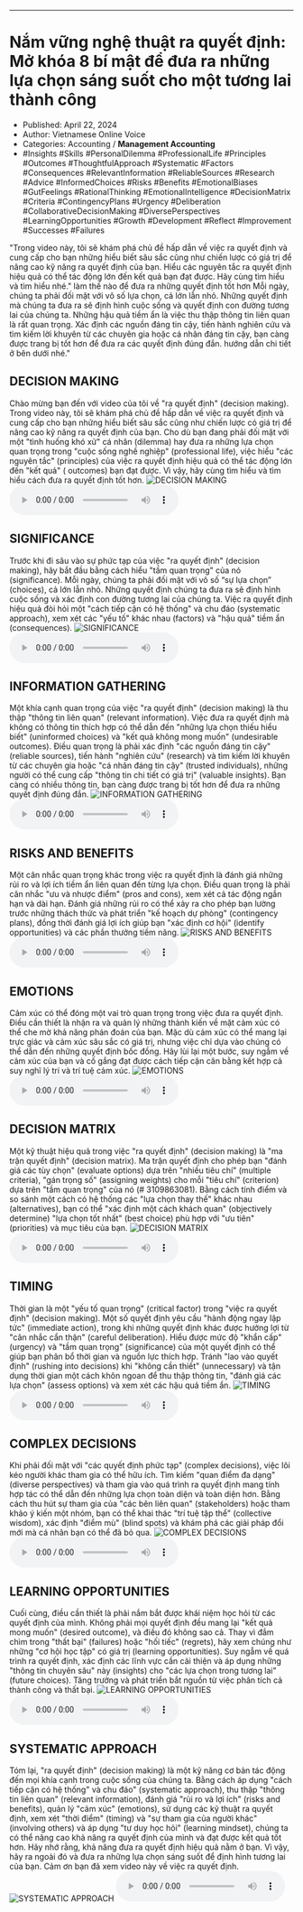 
---

# Nắm vững nghệ thuật ra quyết định: Mở khóa 8 bí mật để đưa ra những lựa chọn sáng suốt cho một tương lai thành công

- Published: April 22, 2024
- Author: Vietnamese Online Voice
- Categories: Accounting / **Management Accounting**
- #Insights #Skills #PersonalDilemma #ProfessionalLife #Principles #Outcomes #ThoughtfulApproach #Systematic #Factors #Consequences #RelevantInformation #ReliableSources #Research #Advice #InformedChoices #Risks #Benefits #EmotionalBiases #GutFeelings #RationalThinking #EmotionalIntelligence #DecisionMatrix #Criteria #ContingencyPlans #Urgency #Deliberation #CollaborativeDecisionMaking #DiversePerspectives #LearningOpportunities #Growth #Development #Reflect #Improvement #Successes #Failures

"Trong video này, tôi sẽ khám phá chủ đề hấp dẫn về việc ra quyết định và cung cấp cho bạn những hiểu biết sâu sắc cũng như chiến lược có giá trị để nâng cao kỹ năng ra quyết định của bạn. Hiểu các nguyên tắc ra quyết định hiệu quả có thể tác động lớn đến kết quả bạn đạt được. Hãy cùng tìm hiểu và tìm hiểu nhé." làm thế nào để đưa ra những quyết định tốt hơn Mỗi ngày, chúng ta phải đối mặt với vô số lựa chọn, cả lớn lẫn nhỏ. Những quyết định mà chúng ta đưa ra sẽ định hình cuộc sống và quyết định con đường tương lai của chúng ta. Những hậu quả tiềm ẩn là việc thu thập thông tin liên quan là rất quan trọng. Xác định các nguồn đáng tin cậy, tiến hành nghiên cứu và tìm kiếm lời khuyên từ các chuyên gia hoặc cá nhân đáng tin cậy, bạn càng được trang bị tốt hơn để đưa ra các quyết định đúng đắn. hướng dẫn chi tiết ở bên dưới nhé."


## DECISION MAKING

Chào mừng bạn đến với video của tôi về "ra quyết định" (decision making). Trong video này, tôi sẽ khám phá chủ đề hấp dẫn về việc ra quyết định và cung cấp cho bạn những hiểu biết sâu sắc cũng như chiến lược có giá trị để nâng cao kỹ năng ra quyết định của bạn. Cho dù bạn đang phải đối mặt với một "tình huống khó xử" cá nhân (dilemma) hay đưa ra những lựa chọn quan trọng trong "cuộc sống nghề nghiệp" (professional life), việc hiểu "các nguyên tắc" (principles) của việc ra quyết định hiệu quả có thể tác động lớn đến "kết quả" ( outcomes) bạn đạt được. Vì vậy, hãy cùng tìm hiểu và tìm hiểu cách đưa ra quyết định tốt hơn.
![DECISION MAKING](https://http-archiver-apis-production-80.schnworks.com/storage/images/transitions/2024-04-22/transition-10400387021-Montserrat-Medium-7B1FA2.jpg)
<audio controls>
    <source src="https://http-archiver-apis-production-80.schnworks.com/storage/audio/file-20007776755.mp3" type="audio/mpeg">
</audio>



## SIGNIFICANCE

Trước khi đi sâu vào sự phức tạp của việc "ra quyết định" (decision making), hãy bắt đầu bằng cách hiểu "tầm quan trọng" của nó (significance). Mỗi ngày, chúng ta phải đối mặt với vô số “sự lựa chọn” (choices), cả lớn lẫn nhỏ. Những quyết định chúng ta đưa ra sẽ định hình cuộc sống và xác định con đường tương lai của chúng ta. Việc ra quyết định hiệu quả đòi hỏi một "cách tiếp cận có hệ thống" và chu đáo (systematic approach), xem xét các "yếu tố" khác nhau (factors) và "hậu quả" tiềm ẩn (consequences).
![SIGNIFICANCE](https://http-archiver-apis-production-80.schnworks.com/storage/images/transitions/2024-04-22/transition-27637084882-Montserrat-Medium-880E4F.jpg)
<audio controls>
    <source src="https://http-archiver-apis-production-80.schnworks.com/storage/audio/file-8556607539.mp3" type="audio/mpeg">
</audio>



## INFORMATION GATHERING

Một khía cạnh quan trọng của việc "ra quyết định" (decision making) là thu thập "thông tin liên quan" (relevant information). Việc đưa ra quyết định mà không có thông tin thích hợp có thể dẫn đến "những lựa chọn thiếu hiểu biết" (uninformed choices) và "kết quả không mong muốn" (undesirable outcomes). Điều quan trọng là phải xác định "các nguồn đáng tin cậy" (reliable sources), tiến hành "nghiên cứu" (research) và tìm kiếm lời khuyên từ các chuyên gia hoặc "cá nhân đáng tin cậy" (trusted individuals), những người có thể cung cấp "thông tin chi tiết có giá trị" (valuable insights). Bạn càng có nhiều thông tin, bạn càng được trang bị tốt hơn để đưa ra những quyết định đúng đắn.
![INFORMATION GATHERING](https://http-archiver-apis-production-80.schnworks.com/storage/images/transitions/2024-04-22/transition-850937398-Montserrat-Thin-303F9F.jpg)
<audio controls>
    <source src="https://http-archiver-apis-production-80.schnworks.com/storage/audio/file-9728542500.mp3" type="audio/mpeg">
</audio>



## RISKS AND BENEFITS

Một cân nhắc quan trọng khác trong việc ra quyết định là đánh giá những rủi ro và lợi ích tiềm ẩn liên quan đến từng lựa chọn. Điều quan trọng là phải cân nhắc "ưu và nhược điểm" (pros and cons), xem xét cả tác động ngắn hạn và dài hạn. Đánh giá những rủi ro có thể xảy ra cho phép bạn lường trước những thách thức và phát triển "kế hoạch dự phòng" (contingency plans), đồng thời đánh giá lợi ích giúp bạn "xác định cơ hội" (identify opportunities) và các phần thưởng tiềm năng.
![RISKS AND BENEFITS](https://http-archiver-apis-production-80.schnworks.com/storage/images/transitions/2024-04-22/transition-27305824319-Montserrat-Regular-9C27B0.jpg)
<audio controls>
    <source src="https://http-archiver-apis-production-80.schnworks.com/storage/audio/file-31421143240.mp3" type="audio/mpeg">
</audio>



## EMOTIONS

Cảm xúc có thể đóng một vai trò quan trọng trong việc đưa ra quyết định. Điều cần thiết là nhận ra và quản lý những thành kiến ​​về mặt cảm xúc có thể che mờ khả năng phán đoán của bạn. Mặc dù cảm xúc có thể mang lại trực giác và cảm xúc sâu sắc có giá trị, nhưng việc chỉ dựa vào chúng có thể dẫn đến những quyết định bốc đồng. Hãy lùi lại một bước, suy ngẫm về cảm xúc của bạn và cố gắng đạt được cách tiếp cận cân bằng kết hợp cả suy nghĩ lý trí và trí tuệ cảm xúc.
![EMOTIONS](https://http-archiver-apis-production-80.schnworks.com/storage/images/transitions/2024-04-22/transition--6790569623-Montserrat-Medium-880E4F.jpg)
<audio controls>
    <source src="https://http-archiver-apis-production-80.schnworks.com/storage/audio/file-26296644691.mp3" type="audio/mpeg">
</audio>



## DECISION MATRIX

Một kỹ thuật hiệu quả trong việc "ra quyết định" (decision making) là "ma trận quyết định" (decision matrix). Ma trận quyết định cho phép bạn "đánh giá các tùy chọn" (evaluate options) dựa trên "nhiều tiêu chí" (multiple criteria), "gán trọng số" (assigning weights) cho mỗi "tiêu chí" (criterion) dựa trên "tầm quan trọng" của nó (# 3109863081). Bằng cách tính điểm và so sánh một cách có hệ thống các "lựa chọn thay thế" khác nhau (alternatives), bạn có thể "xác định một cách khách quan" (objectively determine) "lựa chọn tốt nhất" (best choice) phù hợp với "ưu tiên" (priorities) và mục tiêu của bạn.
![DECISION MATRIX](https://http-archiver-apis-production-80.schnworks.com/storage/images/transitions/2024-04-22/transition-1886234374-Montserrat-Bold-303F9F.jpg)
<audio controls>
    <source src="https://http-archiver-apis-production-80.schnworks.com/storage/audio/file-20907344299.mp3" type="audio/mpeg">
</audio>



## TIMING

Thời gian là một "yếu tố quan trọng" (critical factor) trong "việc ra quyết định" (decision making). Một số quyết định yêu cầu "hành động ngay lập tức" (immediate action), trong khi những quyết định khác được hưởng lợi từ "cân nhắc cẩn thận" (careful deliberation). Hiểu được mức độ "khẩn cấp" (urgency) và "tầm quan trọng" (significance) của một quyết định có thể giúp bạn phân bổ thời gian và nguồn lực thích hợp. Tránh "lao vào quyết định" (rushing into decisions) khi "không cần thiết" (unnecessary) và tận dụng thời gian một cách khôn ngoan để thu thập thông tin, "đánh giá các lựa chọn" (assess options) và xem xét các hậu quả tiềm ẩn.
![TIMING](https://http-archiver-apis-production-80.schnworks.com/storage/images/transitions/2024-04-22/transition-12631308458-Montserrat-Medium-4A148C.jpg)
<audio controls>
    <source src="https://http-archiver-apis-production-80.schnworks.com/storage/audio/file-20934319991.mp3" type="audio/mpeg">
</audio>



## COMPLEX DECISIONS

Khi phải đối mặt với "các quyết định phức tạp" (complex decisions), việc lôi kéo người khác tham gia có thể hữu ích. Tìm kiếm "quan điểm đa dạng" (diverse perspectives) và tham gia vào quá trình ra quyết định mang tính hợp tác có thể dẫn đến những lựa chọn toàn diện và toàn diện hơn. Bằng cách thu hút sự tham gia của "các bên liên quan" (stakeholders) hoặc tham khảo ý kiến ​​một nhóm, bạn có thể khai thác "trí tuệ tập thể" (collective wisdom), xác định "điểm mù" (blind spots) và khám phá các giải pháp đổi mới mà cá nhân bạn có thể đã bỏ qua.
![COMPLEX DECISIONS](https://http-archiver-apis-production-80.schnworks.com/storage/images/transitions/2024-04-22/transition--30761922881-Montserrat-Regular-7B1FA2.jpg)
<audio controls>
    <source src="https://http-archiver-apis-production-80.schnworks.com/storage/audio/file-8029845581.mp3" type="audio/mpeg">
</audio>



## LEARNING OPPORTUNITIES

Cuối cùng, điều cần thiết là phải nắm bắt được khái niệm học hỏi từ các quyết định của mình. Không phải mọi quyết định đều mang lại "kết quả mong muốn" (desired outcome), và điều đó không sao cả. Thay vì đắm chìm trong "thất bại" (failures) hoặc "hối tiếc" (regrets), hãy xem chúng như những "cơ hội học tập" có giá trị (learning opportunities). Suy ngẫm về quá trình ra quyết định, xác định các lĩnh vực cần cải thiện và áp dụng những "thông tin chuyên sâu" này (insights) cho "các lựa chọn trong tương lai" (future choices). Tăng trưởng và phát triển bắt nguồn từ việc phân tích cả thành công và thất bại.
![LEARNING OPPORTUNITIES](https://http-archiver-apis-production-80.schnworks.com/storage/images/transitions/2024-04-22/transition--38630638020-Montserrat-SemiBold-880E4F.jpg)
<audio controls>
    <source src="https://http-archiver-apis-production-80.schnworks.com/storage/audio/file-3618454072.mp3" type="audio/mpeg">
</audio>



## SYSTEMATIC APPROACH

Tóm lại, "ra quyết định" (decision making) là một kỹ năng cơ bản tác động đến mọi khía cạnh trong cuộc sống của chúng ta. Bằng cách áp dụng "cách tiếp cận có hệ thống" và chu đáo" (systematic approach), thu thập "thông tin liên quan" (relevant information), đánh giá "rủi ro và lợi ích" (risks and benefits), quản lý "cảm xúc" (emotions), sử dụng các kỹ thuật ra quyết định, xem xét "thời điểm" (timing) và "sự tham gia của người khác" (involving others) và áp dụng "tư duy học hỏi" (learning mindset), chúng ta có thể nâng cao khả năng ra quyết định của mình và đạt được kết quả tốt hơn. Hãy nhớ rằng, khả năng đưa ra quyết định hiệu quả nằm ở bạn. Vì vậy, hãy ra ngoài đó và đưa ra những lựa chọn sáng suốt để định hình tương lai của bạn. Cảm ơn bạn đã xem video này về việc ra quyết định.
![SYSTEMATIC APPROACH](https://http-archiver-apis-production-80.schnworks.com/storage/images/transitions/2024-04-22/transition-12827763890-Montserrat-Bold-9C27B0.jpg)
<audio controls>
    <source src="https://http-archiver-apis-production-80.schnworks.com/storage/audio/file-28528326910.mp3" type="audio/mpeg">
</audio>

